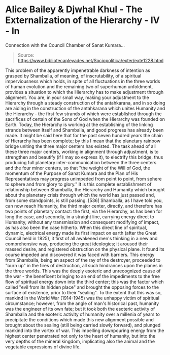 # Alice Bailey & Djwhal Khul - The Externalization of the Hierarchy - IV - In
Connection with the Council Chamber of Sanat Kumara...

> Source: https://www.bibliotecapleyades.net/Sociopolitica/exter/exte1228.html

This problem of the apparently impenetrable darkness of intention as grasped by Shamballa, of meaning, of inscrutability, of a spiritual imperviousness which holds, in spite of all fluctuations in the three worlds of human evolution and the remaining two of superhuman unfoldment, provides a situation to which the Hierarchy has to make adjustment through alignment. You are, in your small way, making your adjustment to the Hierarchy through a steady construction of the antahkarana, and in so doing are aiding in the construction of the antahkarana which unites Humanity and the Hierarchy - the first few strands of which were established through the sacrifices of certain of the Sons of God when the Hierarchy was founded on Earth. Today, the Hierarchy is working at the establishing of the linking strands between Itself and Shamballa, and good progress has already been made. It might be said here that for the past seven hundred years the chain of Hierarchy has been complete; by this I mean that the planetary rainbow bridge uniting the three major centers has existed. The task ahead of all these three major centers, working in alignment through adjustment, is to strengthen and beautify (if I may so express it), to electrify this bridge, thus producing full planetary inter-communication between the three centers and the four minor centers, so that "the weight of the Will of God, the momentum of the Purpose of Sanat Kumara and the Plan of His Representatives may progress unimpeded from point to point, from sphere to sphere and from glory to glory."
It is this complete establishment of relationship between Shamballa, the Hierarchy and Humanity which brought about the planetary crisis through which the world has just passed and, from some standpoints, is still passing. [536] Shamballa, as I have told you, can now reach Humanity, the third major center, directly, and therefore has two points of planetary contact: the first, via the Hierarchy, as has been for long the case, and secondly, in a straight line, carrying energy direct to Humanity, without any transmission and consequent modifying of impact, as has also been the case hitherto. When this direct line of spiritual, dynamic, electrical energy made its first impact on earth (after the Great Council held in 1825), it first of all awakened men's thinking in a new and comprehensive way, producing the great ideologies; it aroused their massed desire, and registered obstruction on the physical plane. It found its course impeded and discovered it was faced with barriers. This energy from Shamballa, being an aspect of the ray of the destroyer, proceeded to "burn up" in the fires of destruction, all such hindrances upon the planes in the three worlds. This was the deeply esoteric and unrecognized cause of the war - the beneficent bringing to an end of the impediments to the free flow of spiritual energy down into the third center; this was the factor which called "evil from its hidden place" and brought the opposing forces to the surface of existence, prior to their "sealing". To the extent that this was so, mankind in the World War (1914-1945) was the unhappy victim of spiritual circumstance; however, from the angle of man's historical past, humanity was the engineer of its own fate; but it took both the esoteric activity of Shamballa and the exoteric activity of humanity over a millenia of years to precipitate the conditions which made this new alignment possible and brought about the sealing (still being carried slowly forward), and plunged mankind into the vortex of war. This impelling downpouring energy from the highest center penetrated not only to the heart of humanity, but into the very depths of the mineral kingdom, implicating also the animal and the vegetable expressions of divine life.
